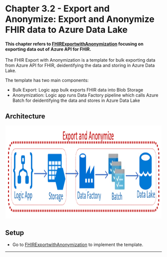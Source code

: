 # Chapter 3.2 - Export and Anonymize: Export and Anonymize FHIR data to Azure Data Lake

#### This chapter refers to [FHIRExportwithAnonymization](https://github.com/microsoft/health-architectures/tree/master/FHIR/FHIRExportwithAnonymization) focusing on exporting data out of Azure API for FHIR.

The FHIR Export with Anonymization is a template for bulk exporting data from Azure API for FHIR, deidentifying the data and storing in Azure Data Lake.

The template has two main components:
* Bulk Export: Logic app bulk exports FHIR data into Blob Storage
* Anonymization: Logic app runs Data Factory pipeline which calls Azure Batch for deidentifying the data and stores in Azure Data Lake

## Architecture
<center><img src="../images/ExportandAnonymize.png" width="850" height="300"></center>

## Setup
* Go to [FHIRExportwithAnonymization](https://github.com/microsoft/health-architectures/tree/master/FHIR/FHIRExportwithAnonymization) to implement the template.


*** 


